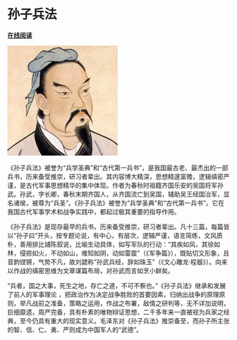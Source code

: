 # 孙子兵法

[**在线阅读**](https://std.ac/szbf/)

![Sun Wu](assets/favicon.png)

《孙子兵法》被誉为“兵学圣典”和“古代第一兵书”，是我国最古老、最杰出的一部兵书，历来备受推崇，研习者辈出。其内容博大精深，思想精邃富赡，逻辑缜密严谨，是古代军事思想精华的集中体现。作者为春秋时祖籍齐国乐安的吴国将军孙武。孙武，字长卿，春秋末期齐国人，从齐国流亡到吴国，辅助吴王经国治军，显名诸侯，被尊为“兵圣”。《孙子兵法》被誉为“兵学圣典”和“古代第一兵书”。它在我国古代军事学术和战争实践中，都起过极其重要的指导作用。

《孙子兵法》是现存最早的兵书，历来备受推崇，研习者辈出。凡十三篇，每篇皆以“孙子曰”开头，按专题论说，有中心，有层次，逻辑严谨，语言简练，文风质朴，善用排比铺陈叙说，比喻生动具体，如写军队的行动：“其疾如风，其徐如林，侵掠如火，不动如山，难知如阴，动如雷震”（《军争篇》），既贴切又形象，且音韵铿锵，气势不凡，故刘勰称“孙武兵经，辞如珠玉”（《文心雕龙·程器》）。向来以作战的缜密思维为文章谋篇布局，对孙武而言如烹小鲜矣。

“兵者，国之大事，死生之地，存亡之道，不可不察也。”《孙子兵法》继承和发展了前人的军事理论 ，把政治作为决定战争胜败的首要因素，归纳出战争的原理原则，举凡战前之准备，策略之运用，作战之布署，敌情之研判等，无不详加说明，巨细靡遗，周严完备，具有朴素的唯物辩证思想，二千多年来一直被视为兵家之经典，至今仍具有重大的现实意义。毛泽东对《孙子兵法》推崇备至，而孙子所主张的智、信、仁、勇、严则成为中国军人的“武德”。
